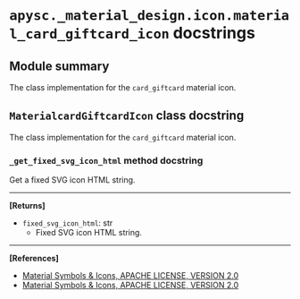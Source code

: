 # `apysc._material_design.icon.material_card_giftcard_icon` docstrings

## Module summary

The class implementation for the `card_giftcard` material icon.

## `MaterialcardGiftcardIcon` class docstring

The class implementation for the `card_giftcard` material icon.

### `_get_fixed_svg_icon_html` method docstring

Get a fixed SVG icon HTML string.<hr>

**[Returns]**

- `fixed_svg_icon_html`: str
  - Fixed SVG icon HTML string.

<hr>

**[References]**

- [Material Symbols & Icons, APACHE LICENSE, VERSION 2.0](https://fonts.google.com/icons?icon.size=24&icon.color=%23e8eaed)
- [Material Symbols & Icons, APACHE LICENSE, VERSION 2.0](https://www.apache.org/licenses/LICENSE-2.0.html)